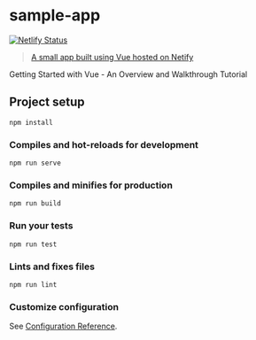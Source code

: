 # sample-app

[![Netlify Status](https://api.netlify.com/api/v1/badges/97d65356-e6ff-42d7-80ea-40126e670cc5/deploy-status)](https://app.netlify.com/sites/hopeful-euclid-f83bd4/deploys)

> [A small app built using Vue hosted on Netify ](https://hopeful-euclid-f83bd4.netlify.com/) 

Getting Started with Vue - An Overview and Walkthrough Tutorial

## Project setup
```
npm install
```

### Compiles and hot-reloads for development
```
npm run serve
```

### Compiles and minifies for production
```
npm run build
```

### Run your tests
```
npm run test
```

### Lints and fixes files
```
npm run lint
```

### Customize configuration
See [Configuration Reference](https://cli.vuejs.org/config/).
